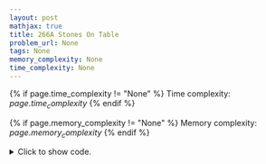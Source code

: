 ```yaml
---
layout: post
mathjax: true
title: 266A Stones On Table
problem_url: None
tags: None
memory_complexity: None
time_complexity: None
---
```




{% if page.time_complexity != "None" %}
Time complexity: ${{ page.time_complexity }}$
{% endif %}

{% if page.memory_complexity != "None" %}
Memory complexity: ${{ page.memory_complexity }}$
{% endif %}

<details>
<summary>
<p style="display:inline">Click to show code.</p>
</summary>
```cpp
{% raw %}
using namespace std;
int main(void)
{
    int n, last, ans = 0;
    string s;
    cin >> n >> s;
    last = 0;
    for (auto c : s)
    {
        if (c == last)
            ++ans;
        last = c;
    }
    cout << ans << endl;
    return 0;
}

{% endraw %}
```
</details>

